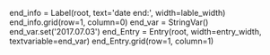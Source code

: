 end_info = Label(root, text='date end:', width=lable_width)
end_info.grid(row=1, column=0)
end_var = StringVar()
end_var.set('2017.07.03')
end_Entry = Entry(root, width=entry_width, textvariable=end_var)
end_Entry.grid(row=1, column=1)
